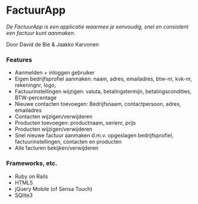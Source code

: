 <h1>FactuurApp</h1>
<i>De FactuurApp is een applicatie waarmee je eenvoudig, snel en consistent een factuur kunt aanmaken.</i>

<p>Door David de Bie & Jaakko Karvonen</p>

<h3>Features</h3>
<ul>
<li>Aanmelden + inloggen gebruiker</li>
<li>Eigen bedrijfsprofiel aanmaken: naam, adres, emailadres, btw-nr, kvk-nr, rekeningnr, logo,</li>
<li>Factuurinstellingen wijzigen: valuta, betalingstermijn, betalingscondities, BTW-percentage</li>
<li>Nieuwe contacten toevoegen: Bedrijfsnaam, contactpersoon, adres, emailadres</li>
<li>Contacten wijzigen/verwijderen</li>
<li>Producten toevoegen: productnaam, serienr, prijs</li>
<li>Producten wijzigen/verwijderen</li>
<li>Snel nieuwe factuur aanmaken d.m.v. opgeslagen bedrijfsprofiel, factuurinstellingen, contacten en producten</li>
<li>Alle facturen bekijken/verwijderen</li>
</ul>

<h3>Frameworks, etc.</h3>
<ul>
<li>Ruby on Rails</li>
<li>HTML5</li>
<li>jQuery Mobile (of Sensa Touch)</li>
<li>SQlite3</li>
</ul>


